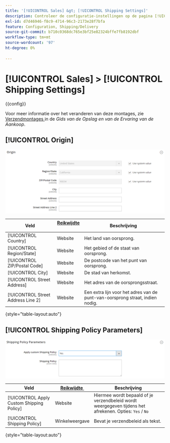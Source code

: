 ```yaml
---
title: '[!UICONTROL Sales] &gt; [!UICONTROL Shipping Settings]'
description: Controleer de configuratie-instellingen op de pagina [!UICONTROL Sales] &gt; [!UICONTROL Shipping Settings] van Commerce Admin.
exl-id: d7d46946-f8c9-4714-96c3-2173e28f7bfa
feature: Configuration, Shipping/Delivery
source-git-commit: b710c0368dc765e3bf25e82324bffe7fb8192dbf
workflow-type: tm+mt
source-wordcount: '97'
ht-degree: 0%

---
```


# [!UICONTROL Sales] > [!UICONTROL Shipping Settings]

{{config}}

Voor meer informatie over het veranderen van deze montages, zie [&#x200B; Verzendmontages &#x200B;](../../stores-purchase/shipping-settings.md) in de _Gids van de Opslag en van de Ervaring van de Aankoop_.

## [!UICONTROL Origin]

![&#x200B; Oorsprong &#x200B;](./assets/shipping-settings-origin.png)<!-- zoom -->

| Veld | [&#x200B; Reikwijdte &#x200B;](../../getting-started/websites-stores-views.md#scope-settings) | Beschrijving |
|--- |--- |--- |
| [!UICONTROL Country] | Website | Het land van oorsprong. |
| [!UICONTROL Region/State] | Website | Het gebied of de staat van oorsprong. |
| [!UICONTROL ZIP/Postal Code] | Website | De postcode van het punt van oorsprong. |
| [!UICONTROL City] | Website | De stad van herkomst. |
| [!UICONTROL Street Address] | Website | Het adres van de oorsprongsstraat. |
| [!UICONTROL Street Address Line 2] | Website | Een extra lijn voor het adres van de punt-van-oorsprong straat, indien nodig. |

{style="table-layout:auto"}

## [!UICONTROL Shipping Policy Parameters]

![&#x200B; Verzendbeleidsparameters &#x200B;](./assets/shipping-settings-shipping-policy-parameters.png)<!-- zoom -->

| Veld | [&#x200B; Reikwijdte &#x200B;](../../getting-started/websites-stores-views.md#scope-settings) | Beschrijving |
|--- |--- |--- |
| [!UICONTROL Apply Custom Shipping Policy] | Website | Hiermee wordt bepaald of je verzendbeleid wordt weergegeven tijdens het afrekenen. Opties: `Yes` / `No` |
| [!UICONTROL Shipping Policy] | Winkelweergave | Bevat je verzendbeleid als tekst. |

{style="table-layout:auto"}
